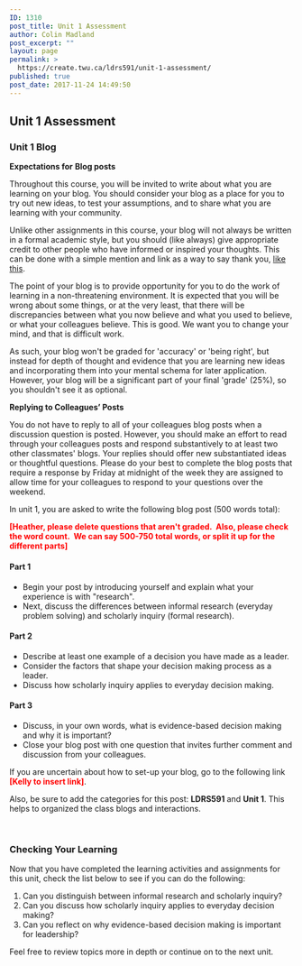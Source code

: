```yaml
---
ID: 1310
post_title: Unit 1 Assessment
author: Colin Madland
post_excerpt: ""
layout: page
permalink: >
  https://create.twu.ca/ldrs591/unit-1-assessment/
published: true
post_date: 2017-11-24 14:49:50
---
```

<h2>Unit 1 Assessment</h2>
<h3>Unit 1 Blog</h3>
<strong>Expectations for</strong> <strong>Blog posts</strong>

Throughout this course, you will be invited to write about what you are learning on your blog. You should consider your blog as a place for you to try out new ideas, to test your assumptions, and to share what you are learning with your community.

Unlike other assignments in this course, your blog will not always be written in a formal academic style, but you should (like always) give appropriate credit to other people who have informed or inspired your thoughts. This can be done with a simple mention and link as a way to say thank you, <a href="http://cogdogblog.com/2017/02/beautiful-benches-and-attribution/">like this</a>.

The point of your blog is to provide opportunity for you to do the work of learning in a non-threatening environment. It is expected that you will be wrong about some things, or at the very least, that there will be discrepancies between what you now believe and what you used to believe, or what your colleagues believe. This is good. We want you to change your mind, and that is difficult work.

As such, your blog won't be graded for 'accuracy' or 'being right', but instead for depth of thought and evidence that you are learning new ideas and incorporating them into your mental schema for later application. However, your blog will be a significant part of your final 'grade' (25%), so you shouldn't see it as optional.

<strong>Replying to Colleagues’ Posts</strong>
<p class="Paragraph">You do not have to reply to all of your colleagues blog posts when a discussion question is posted. However, you should make an effort to read through your colleagues posts and respond substantively to at least two other classmates' blogs. Your replies should offer new substantiated ideas or thoughtful questions. Please do your best to complete the blog posts that require a response by Friday at midnight of the week they are assigned to allow time for your colleagues to respond to your questions over the weekend.</p>
In unit 1, you are asked to write the following blog post (500 words total):

<strong><span style="color: #ff0000">[Heather, please delete questions that aren't graded.  Also, please check the word count.  We can say 500-750 total words, or split it up for the different parts]</span></strong>
<h4>Part 1</h4>
<ul>
 	<li>Begin your post by introducing yourself and explain what your experience is with "research".</li>
 	<li>Next, discuss the differences between informal research (everyday problem solving) and scholarly inquiry (formal research).</li>
</ul>
<h4>Part 2</h4>
<ul>
 	<li>Describe at least one example of a decision you have made as a leader.</li>
 	<li>Consider the factors that shape your decision making process as a leader.</li>
 	<li>Discuss how scholarly inquiry applies to everyday decision making.</li>
</ul>
<h4>Part 3</h4>
<ul>
 	<li>Discuss, in your own words, what is evidence-based decision making and why it is important?</li>
 	<li>Close your blog post with one question that invites further comment and discussion from your colleagues.</li>
</ul>
If you are uncertain about how to set-up your blog, go to the following link<span style="color: #ff0000"><strong> [Kelly to insert link]</strong></span>.

Also, be sure to add the categories for this post: <strong>LDRS591</strong> and <strong>Unit 1</strong>. This helps to organized the class blogs and interactions.

&nbsp;
<h3>Checking Your Learning</h3>
Now that you have completed the learning activities and assignments for this unit, check the list below to see if you can do the following:
<ol>
 	<li>Can you distinguish between informal research and scholarly inquiry?</li>
 	<li>Can you discuss how scholarly inquiry applies to everyday decision making?</li>
 	<li>Can you reflect on why evidence-based decision making is important for leadership?</li>
</ol>
Feel free to review topics more in depth or continue on to the next unit.